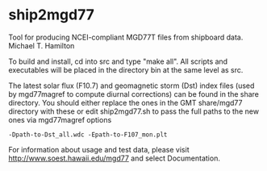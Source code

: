 # ship2mgd77

Tool for producing NCEI-compliant MGD77T files from shipboard data.
Michael T. Hamilton

To build and install, cd into src and type "make all".
All scripts and executables will be placed in the directory bin
at the same level as src.

The latest solar flux (F10.7) and geomagnetic storm (Dst) index files (used by mgd77magref to compute diurnal corrections) can be found in the share
directory.  You should either replace the ones in the GMT
share/mgd77 directory with these or edit ship2mgd77.sh to
pass the full paths to the new ones via mgd77magref options

	-Dpath-to-Dst_all.wdc -Epath-to-F107_mon.plt
	
For information about usage and test data, please visit
http://www.soest.hawaii.edu/mgd77 and select Documentation.
